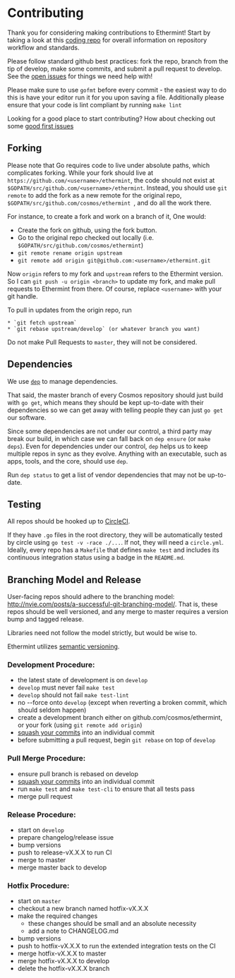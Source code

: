 # Contributing

Thank you for considering making contributions to Ethermint! Start by taking a look at this [coding repo](https://github.com/tendermint/coding) for overall information on repository workflow and standards.

Please follow standard github best practices: fork the repo, branch from the tip of develop, make some commits, and submit a pull request to develop. See the [open issues](https://github.com/cosmos/ethermint/issues) for things we need help with!

Please make sure to use `gofmt` before every commit - the easiest way to do this is have your editor run it for you upon saving a file. Additionally please ensure that your code is lint compliant by running `make lint`

Looking for a good place to start contributing? How about checking out some [good first issues](https://github.com/cosmos/ethermint/issues?q=is%3Aopen+is%3Aissue+label%3A%22good+first+issue%22)

## Forking

Please note that Go requires code to live under absolute paths, which complicates forking.
While your fork should live at `https://github.com/<username>/ethermint`,
the code should not exist at  `$GOPATH/src/github.com/<username>/ethermint`.
Instead, you should use `git remote` to add the fork as a new remote for the original repo,
`$GOPATH/src/github.com/cosmos/ethermint `, and do all the work there.

For instance, to create a fork and work on a branch of it, One would:

  * Create the fork on github, using the fork button.
  * Go to the original repo checked out locally (i.e. `$GOPATH/src/github.com/cosmos/ethermint`)
  * `git remote rename origin upstream`
  * `git remote add origin git@github.com:<username>/ethermint.git`

Now `origin` refers to my fork and `upstream` refers to the Ethermint version.
So I can `git push -u origin <branch>` to update my fork, and make pull requests to Ethermint from there.
Of course, replace `<username>` with your git handle.

To pull in updates from the origin repo, run

    * `git fetch upstream`
    * `git rebase upstream/develop` (or whatever branch you want)

Do not make Pull Requests to `master`, they will not be considered.

## Dependencies

We use [`dep`](https://github.com/golang/dep) to manage dependencies.

That said, the master branch of every Cosmos repository should just build
with `go get`, which means they should be kept up-to-date with their
dependencies so we can get away with telling people they can just `go get` our
software.

Since some dependencies are not under our control, a third party may break our
build, in which case we can fall back on `dep ensure` (or `make
deps`). Even for dependencies under our control, `dep` helps us to
keep multiple repos in sync as they evolve. Anything with an executable, such
as apps, tools, and the core, should use `dep`.

Run `dep status` to get a list of vendor dependencies that may not be
up-to-date.

## Testing

All repos should be hooked up to [CircleCI](https://circleci.com/).

If they have `.go` files in the root directory, they will be automatically
tested by circle using `go test -v -race ./...`. If not, they will need a
`circle.yml`. Ideally, every repo has a `Makefile` that defines `make test` and
includes its continuous integration status using a badge in the `README.md`.

## Branching Model and Release

User-facing repos should adhere to the branching model: http://nvie.com/posts/a-successful-git-branching-model/.
That is, these repos should be well versioned, and any merge to master requires a version bump and tagged release.

Libraries need not follow the model strictly, but would be wise to.

Ethermint utilizes [semantic versioning](https://semver.org/).

### Development Procedure:
- the latest state of development is on `develop`
- `develop` must never fail `make test`
- `develop` should not fail `make test-lint`
- no --force onto `develop` (except when reverting a broken commit, which should seldom happen)
- create a development branch either on github.com/cosmos/ethermint, or your fork (using `git remote add origin`)
- [squash your commits](https://github.com/todotxt/todo.txt-android/wiki/Squash-All-Commits-Related-to-a-Single-Issue-into-a-Single-Commit) into an individual commit
- before submitting a pull request, begin `git rebase` on top of `develop`

### Pull Merge Procedure:
- ensure pull branch is rebased on develop
- [squash your commits](https://github.com/todotxt/todo.txt-android/wiki/Squash-All-Commits-Related-to-a-Single-Issue-into-a-Single-Commit) into an individual commit
- run `make test` and `make test-cli` to ensure that all tests pass
- merge pull request

### Release Procedure:
- start on `develop`
- prepare changelog/release issue
- bump versions
- push to release-vX.X.X to run CI
- merge to master
- merge master back to develop

### Hotfix Procedure:
- start on `master`
- checkout a new branch named hotfix-vX.X.X
- make the required changes
  - these changes should be small and an absolute necessity
  - add a note to CHANGELOG.md
- bump versions
- push to hotfix-vX.X.X to run the extended integration tests on the CI
- merge hotfix-vX.X.X to master
- merge hotfix-vX.X.X to develop
- delete the hotfix-vX.X.X branch
